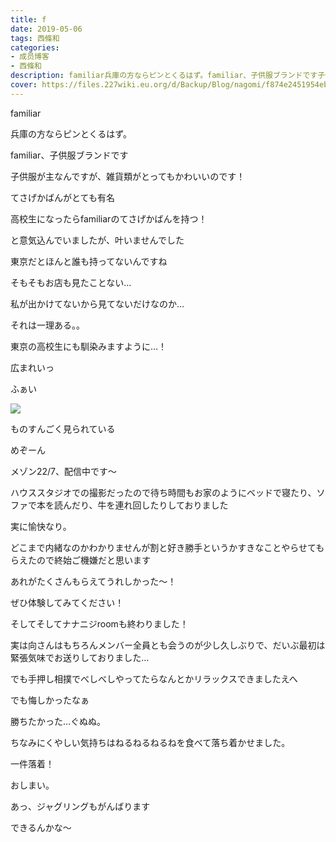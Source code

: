 ```yaml
---
title: f
date: 2019-05-06
tags: 西條和
categories: 
- 成员博客
- 西條和
description: familiar兵庫の方ならピンとくるはず。familiar、子供服ブランドです子供服が主なんですが、雑...
cover: https://files.227wiki.eu.org/d/Backup/Blog/nagomi/f874e2451954ebde71a2a5c95822c.jpg 
---
```














familiar















兵庫の方ならピンとくるはず。












familiar、子供服ブランドです












子供服が主なんですが、雑貨類がとってもかわいいのです！











てさげかばんがとても有名











高校生になったらfamiliarのてさげかばんを持つ！





と意気込んでいましたが、叶いませんでした












東京だとほんと誰も持ってないんですね









そもそもお店も見たことない…












私が出かけてないから見てないだけなのか…




それは一理ある。。
















東京の高校生にも馴染みますように…！



広まれいっ







ふぁい


![](https://files.227wiki.eu.org/d/Backup/Blog/nagomi/f874e2451954ebde71a2a5c95822c.jpg)






ものすんごく見られている














めぞーん












メゾン22/7、配信中です〜













ハウススタジオでの撮影だったので待ち時間もお家のようにベッドで寝たり、ソファで本を読んだり、牛を連れ回したりしておりました














実に愉快なり。

















どこまで内緒なのかわかりませんが割と好き勝手というかすきなことやらせてもらえたので終始ご機嫌だと思います










あれがたくさんもらえてうれしかった〜！















ぜひ体験してみてください！


















そしてそしてナナニジroomも終わりました！












実は向さんはもちろんメンバー全員とも会うのが少し久しぶりで、だいぶ最初は緊張気味でお送りしておりました…













でも手押し相撲でべしべしやってたらなんとかリラックスできましたえへ














でも悔しかったなぁ



勝ちたかった…ぐぬぬ。





















ちなみにくやしい気持ちはねるねるねるねを食べて落ち着かせました。












一件落着！
























おしまい。















あっ、ジャグリングもがんばります











できるんかな〜


